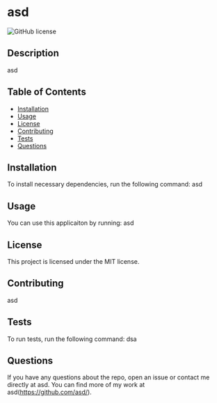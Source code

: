 # asd
![GitHub license](https://img.shields.io/badge/license-MIT-blue.svg)
## Description
asd
## Table of Contents 
* [Installation](#installation)
* [Usage](#usage)
* [License](#license)
* [Contributing](#contributing-here-is-a-header)
* [Tests](#tests)
* [Questions](#questions)
## Installation
To install necessary dependencies, run the following command:
asd
## Usage
You can use this applicaiton by running:
asd
## License
This project is licensed under the MIT license.
## Contributing
asd
## Tests
To run tests, run the following command:
dsa
## Questions
If you have any questions about the repo, open an issue or contact me directly at asd. You can find more of my work at asd(https://github.com/asd/).